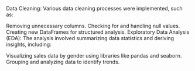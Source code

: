 Data Cleaning: Various data cleaning processes were implemented, such as:

Removing unnecessary columns.
Checking for and handling null values.
Creating new DataFrames for structured analysis.
Exploratory Data Analysis (EDA): The analysis involved summarizing data statistics and deriving insights, including:

Visualizing sales data by gender using libraries like pandas and seaborn.
Grouping and analyzing data to identify trends.

